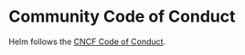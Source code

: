 # Community Code of Conduct

Helm follows the [CNCF Code of Conduct](https://github.com/cncf/foundation/blob/main/code-of-conduct.md).
